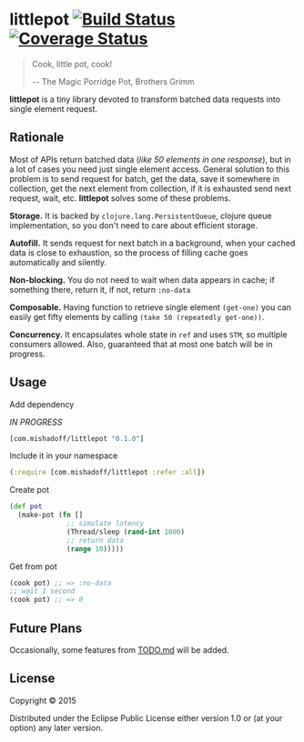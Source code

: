 # littlepot [![Build Status](https://travis-ci.org/mishadoff/littlepot.svg?branch=master)](https://travis-ci.org/mishadoff/littlepot) [![Coverage Status](https://coveralls.io/repos/mishadoff/littlepot/badge.svg)](https://coveralls.io/r/mishadoff/littlepot)

> Cook, little pot, cook!
>
>  -- The Magic Porridge Pot, Brothers Grimm

**littlepot** is a tiny library devoted to transform batched data requests into single element request.

## Rationale

Most of APIs return batched data (_like 50 elements in one response_), but in a lot of cases you need just single element access. General solution to this problem is to send request for batch, get the data, save it somewhere in collection, get the next element from collection, if it is exhausted send next request, wait, etc.
**littlepot** solves some of these problems.

**Storage.** It is backed by `clojure.lang.PersistentQueue`, clojure queue implementation, so you don't need to care about efficient storage.

**Autofill.** It sends request for next batch in a background, when your cached data is close to exhaustion, so the process of filling cache goes automatically and silently. 

**Non-blocking.** You do not need to wait when data appears in cache; if something there, return it, if not, return `:no-data`

**Composable.** Having function to retrieve single element `(get-one)` you can easily get fifty elements by calling `(take 50 (repeatedly get-one))`.

**Concurrency.** It encapsulates whole state in `ref` and uses `STM`, so multiple consumers allowed. Also, guaranteed that at most one batch will be in progress.

## Usage

Add dependency

_IN PROGRESS_

``` clojure
[com.mishadoff/littlepot "0.1.0"]
```

Include it in your namespace

``` clojure
(:require [com.mishadoff/littlepot :refer :all])
```

Create pot

``` clojure
(def pot
  (make-pot (fn []
              ;; simulate latency
              (Thread/sleep (rand-int 1000)
	          ;; return data
              (range 10)))))
```

Get from pot

``` clojure
(cook pot) ;; => :no-data
;; wait 1 second
(cook pot) ;; => 0
```

## Future Plans

Occasionally, some features from [TODO.md](doc/todo.md) will be added.

## License

Copyright © 2015

Distributed under the Eclipse Public License either version 1.0 or (at
your option) any later version.
